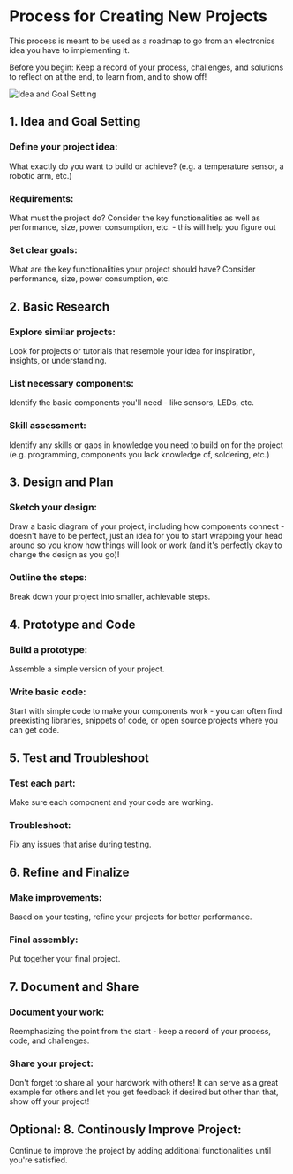 # Process for Creating New Projects

This process is meant to be used as a roadmap to go from an electronics idea you have to implementing it.

Before you begin: Keep a record of your process, challenges, and solutions to reflect on at the end, to learn from, and to show off!

![Idea and Goal Setting](https://github.com/gurjindertoor/Learn-Electronics/assets/78512847/5d09379c-8947-4d9e-bb8e-1101eb5f9b01)

## 1. Idea and Goal Setting

### Define your project idea:

What exactly do you want to build or achieve? (e.g. a temperature sensor, a robotic arm, etc.)

### Requirements:

What must the project do? Consider the key functionalities as well as performance, size, power consumption, etc. - this will help you figure out

### Set clear goals:

What are the key functionalities your project should have? Consider performance, size, power consumption, etc.

## 2. Basic Research

### Explore similar projects:

Look for projects or tutorials that resemble your idea for inspiration, insights, or understanding.

### List necessary components:

Identify the basic components you'll need - like sensors, LEDs, etc.

### Skill assessment:

Identify any skills or gaps in knowledge you need to build on for the project (e.g. programming, components you lack knowledge of, soldering, etc.)

## 3. Design and Plan

### Sketch your design:

Draw a basic diagram of your project, including how components connect - doesn't have to be perfect, just an idea for you to start wrapping your head around so you know how things will look or work (and it's perfectly okay to change the design as you go)!

### Outline the steps:

Break down your project into smaller, achievable steps.

## 4. Prototype and Code

### Build a prototype:

Assemble a simple version of your project.

### Write basic code:

Start with simple code to make your components work - you can often find preexisting libraries, snippets of code, or open source projects where you can get code.

## 5. Test and Troubleshoot

### Test each part:

Make sure each component and your code are working.

### Troubleshoot:

Fix any issues that arise during testing.

## 6. Refine and Finalize

### Make improvements:

Based on your testing, refine your projects for better performance.

### Final assembly:

Put together your final project.

## 7. Document and Share

### Document your work:

Reemphasizing the point from the start - keep a record of your process, code, and challenges.

### Share your project:

Don't forget to share all your hardwork with others! It can serve as a great example for others and let you get feedback if desired but other than that, show off your project!

## Optional: 8. Continously Improve Project:

Continue to improve the project by adding additional functionalities until you're satisfied.
